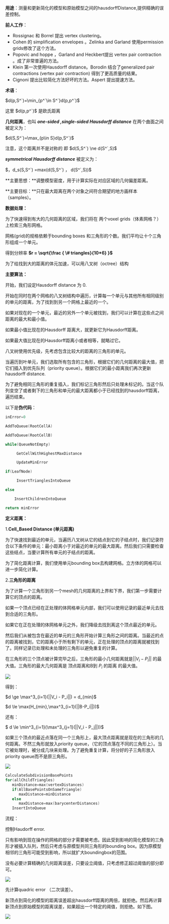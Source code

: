 **用途**：测量和更新简化的模型和原始模型之间的hausdorffDistance,提供精确的误差控制。

**前人工作**：

- Rossignac 和 Borrel 提出 vertex clustering。
- Cohen 的 simplification envelopes 。Zelinka and Garland 使用permission grids修改了这个方法。
- Popovic and hoppe ，Garland and Heckbert提出 vertex pair contraction 。成了非常普遍的方法。
- Klein 第一次使用Hausdorff distance。Borodin 结合了generalized pair contractions (vertex pair contraction) 得到了更高质量的结果。
- Cignoni 提出比较简化方法好坏的方法。Aspert 提出提速方法。

**术语**：

$d(p,S^`)=\min_{p^`\in S^`}d(p,p^`)$

这里 $d(p,p^`)$ 是欧氏距离

**几何距离**，也叫 ***one-sided ,single-sided Hausdorff distance*** 在两个曲面之间被定义为：

$d(S,S^`)=\max_{p\in S}d(p,S^`)$

注意，这个距离并不是对称的 即 $d(S,S^`) \ne d(S^`,S)$

***symmetrical* *Hausdorff distance*** 被定义为：

$，d_s(S,S^`) =max(d(S,S^`) ， d(S^`,S))$





**主要思想：**调整模型密度，用于计算实际在对应区域的几何偏差距离。

**主要目标：**只在最大距离在两个对象之间符合期望的地方画样本（samples）。



**数据处理：**

为了快速得到有大的几何距离的区域，我们将在 两个voxel grids（体素网格？）上检索三角形网格。

网格(grid)的规格依赖于bounding boxes 和三角形的个数。我们平均让十个三角形组成一个单元。

得到分辨率 **$r = \sqrt{\frac { \# triangles}{10*6} }$**

为了给找到大的距离的体元加速，可以用八叉树（octree）结构



**主要算法：**

开始，我们设定Hausdorff distance 为 0.

开始在同时在两个网格的八叉树结构中遍历，计算每一个单元与其他所有相同级别的单元的距离，为了找到到另一个网格上最近的一个。

如果对现在的一个单元，最近的另外一个单元被找到，我们可以计算在这些点之间距离的最大和最小值。

如果最小值比现在的Hausdorff 距离大，就更新它为Hausdorff距离。

如果最大值比现在的Hausdorff距离小或者相等，就略过它。

八叉树使用优先级，先考虑包含比较大的距离的三角形的单元。

当遍历到叶单元，我们选取所有包含的三角形，根据它们的几何距离的最大值，把它们插入到优先队列（priority queue）。根据它们的最小距离我们再次更新hausdorff distance.

为了避免相同三角形的重复插入，我们标记三角形然后只处理未标记的。当这个队列变空了或者剩下的三角形和单元的最大距离都小于已经找到的hausdorff距离，遍历结束。

以下是**伪代码**：

```c++
inError=0

AddToQueue(RootCellA)

AddToQueue(RootCellB)

while(QueueNotEmpty)

     GetCellWithHighestMaxDistance

     UpdateMinError

if(LeafNode)

     InsertTrianglesIntoQueue

else

    InsertChildrenIntoQueue

return minError

```



**定义距离：**

1.**Cell_Based Distance (单元距离)**

为了快速找到最近的单元，当遍历八叉树从它的结点到它的子结点时，我们记录符合以下条件的单元：最小距离小于对最近的单元的最大距离。然后我们只需要检查这些结点，当要计算所有单元的子结点的距离。

为了简化距离计算，我们使用单元bounding box去构建网格。立方体的网格可以进一步简化计算。

2.**三角形的距离**

为了计算一个三角形到另一个mesh的几何距离的上界和下界，我们第一步需要计算它的顶点的距离。

如果一个顶点已经在正处理的体网格单元内部，我们可以使用记录的最近单元去找到合适的三角形。

如果它在正在处理的体网格单元之外，我们降级去找到离这个顶点最近的单元。

然后我们从被包含在最近的单元的三角形开始计算三角形之间的距离。当最近的点的距离被找到，它的距离小于所有剩下的单元，正在处理的顶点的距离就被找到了。同样记录已处理和未处理的三角形以避免重复的计算。

在三角形的三个顶点被计算完毕之后，三角形的最小几何距离就是$||V_i - P_i||$ 的最大值。三角形的最大几何距离是 顶点距离和B到 $P_i$ 的距离 的最大值。

![](https://github.com/freyakniglty/algorithm/blob/master/images/h1.png)

得到：

$d \ge \max^3_{i=1}(||V_i - P_i||) = d_{min}$

$d \le \max(H_{min},\max^3_{i=1}(||B-P_i||))$

还有：

$ d \le \min^3_{i=1}(\max^3_{j=1}(||V_i - P_j||))$

如果三个顶点的最近点落在同一个三角形上，最大顶点距离就是现在的三角形的几何距离。不然三角形就放入priority queue，（它的顶点落在不同的三角形上）。当它被处理时，被分成几块来处理。为了避免重复计算，将分好的子三角形放入priority queue而不是原三角形。

![](https://github.com/freyakniglty/algorithm/blob/master/images/h2.png)

```c++
CalculateSubdivisionBasePoints
for(allChildTriangles)
   minDistance=max(vertexDistances)
   if(AllBasePointsOnSameTriangle)
      maxDistance=minDistance
   else
      maxDistance=max(barycenterDistances)
   InsertIntoQueue
```



流程：

控制Haudorff error.

只有影响到现在操作的网格的部分才需要被考虑。因此受到影响的简化模型的三角形才被插入队列，然后只考虑与原模型共同三角形的bounding box。因为原模型相邻的三角形可能受到影响，所以就扩大boundingbox的范围。

没有必要计算精确的几何距离误差，只要设立阈值，只考虑修正超过阈值的部分即可。

![](https://github.com/freyakniglty/algorithm/blob/master/images/h3.png)

先计算quadric error （二次误差）。

新顶点到简化的模型的距离误差超出hausdorff距离的两倍，就拒绝。然后再计算新顶点到原始模型的距离误差，如果超出一个特定的阈值，则拒绝。如下图。

![](https://github.com/freyakniglty/algorithm/blob/master/images/h4.png)
